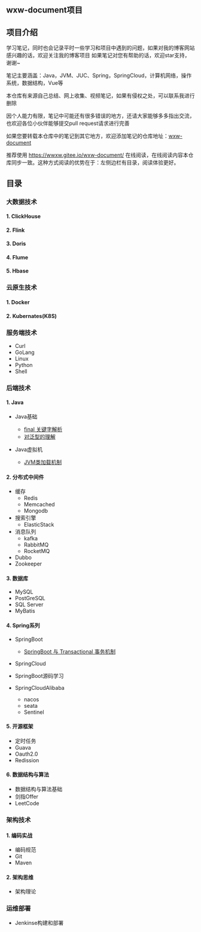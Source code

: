 ## wxw-document项目

## 项目介绍

学习笔记，同时也会记录平时一些学习和项目中遇到的问题，如果对我的博客网站感兴趣的话，欢迎关注我的博客项目 
如果笔记对您有帮助的话，欢迎star支持，谢谢~

笔记主要涵盖：Java，JVM、JUC、Spring，SpringCloud，计算机网络，操作系统，数据结构，Vue等

本仓库有来源自己总结、网上收集、视频笔记，如果有侵权之处，可以联系我进行删除

因个人能力有限，笔记中可能还有很多错误的地方，还请大家能够多多指出交流，也欢迎各位小伙伴能够提交pull request请求进行完善

如果您要转载本仓库中的笔记到其它地方，欢迎添加笔记的仓库地址：[wxw-document](https://gitee.com/wwxw/wxw-document) 

推荐使用  https://wwxw.gitee.io/wxw-document/ 在线阅读，在线阅读内容本仓库同步一致。这种方式阅读的优势在于：左侧边栏有目录，阅读体验更好。

## 目录

### 大数据技术

#### 1. ClickHouse

#### 2. Flink

#### 3. Doris

#### 4. Flume

#### 5. Hbase

### 云原生技术

#### 1. Docker

#### 2. Kubernates(K8S)

### 服务端技术

- Curl
- GoLang
- Linux
- Python
- Shell

### 后端技术

#### 1. Java

- Java基础
  - [final 关键字解析](https://blog.csdn.net/qq_41893274/article/details/113770260) 
  - [对泛型的理解](https://blog.csdn.net/qq_41893274/article/details/99627070) 

- Java虚拟机
  - [JVM类加载机制](https://blog.csdn.net/qq_41893274/article/details/108090300) 

#### 2. 分布式中间件

- 缓存
  - Redis
  - Memcached
  - Mongodb
- 搜索引擎
  - ElasticStack
- 消息队列
  - kafka
  - RabbitMQ
  - RocketMQ
- Dubbo
- Zookeeper

#### 3. 数据库

- MySQL
- PostGreSQL
- SQL Server
- MyBatis

#### 4. Spring系列

- SpringBoot
  - [SpringBoot 与 Transactional 事务机制](https://blog.csdn.net/qq_41893274/article/details/108713799) 
- SpringCloud
- SpringBoot源码学习

- SpringCloudAlibaba
  - nacos
  - seata
  - Sentinel

#### 5.  开源框架

- 定时任务
- Guava
- Oauth2.0
- Redission

#### 6. 数据结构与算法

- 数据结构与算法基础
- 剑指Offer
- LeetCode


### 架构技术

#### 1. 编码实战

- 编码规范
- Git
- Maven

#### 2. 架构思维

- 架构理论

### 运维部署

- Jenkinse构建和部署

